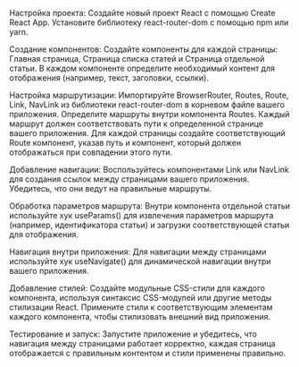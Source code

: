 Настройка проекта:
Создайте новый проект React с помощью Create React App.
Установите библиотеку react-router-dom с помощью npm или yarn.

Создание компонентов:
Создайте компоненты для каждой страницы: Главная страница, Страница списка статей и Страница отдельной статьи.
В каждом компоненте определите необходимый контент для отображения (например, текст, заголовки, ссылки).

Настройка маршрутизации:
Импортируйте BrowserRouter, Routes, Route, Link, NavLink из библиотеки react-router-dom в корневом файле вашего приложения.
Определите маршруты внутри компонента Routes. Каждый маршрут должен соответствовать пути к определенной странице вашего приложения.
Для каждой страницы создайте соответствующий Route компонент, указав путь и компонент, который должен отображаться при совпадении этого пути.

Добавление навигации:
Воспользуйтесь компонентами Link или NavLink для создания ссылок между страницами вашего приложения. Убедитесь, что они ведут на правильные маршруты.

Обработка параметров маршрута:
Внутри компонента отдельной статьи используйте хук useParams() для извлечения параметров маршрута (например, идентификатора статьи) и загрузки соответствующей статьи для отображения.

Навигация внутри приложения:
Для навигации между страницами используйте хук useNavigate() для динамической навигации внутри вашего приложения.

Добавление стилей:
Создайте модульные CSS-стили для каждого компонента, используя синтаксис CSS-модулей или другие методы стилизации React.
Примените стили к соответствующим элементам каждого компонента, чтобы стилизовать внешний вид приложения.

Тестирование и запуск:
Запустите приложение и убедитесь, что навигация между страницами работает корректно, каждая страница отображается с правильным контентом и стили применены правильно.

